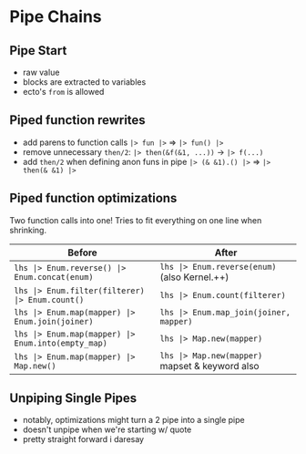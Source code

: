 # Pipe Chains

## Pipe Start

- raw value
- blocks are extracted to variables
- ecto's `from` is allowed

## Piped function rewrites

- add parens to function calls `|> fun |>` => `|> fun() |>`
- remove unnecessary `then/2`: `|> then(&f(&1, ...))` -> `|> f(...)`
- add `then/2` when defining anon funs in pipe `|> (& &1).() |>` => `|> then(& &1) |>`

## Piped function optimizations

Two function calls into one! Tries to fit everything on one line when shrinking.

| Before | After |
|--------|-------|
| `lhs \|> Enum.reverse() \|> Enum.concat(enum)` | `lhs \|> Enum.reverse(enum)` (also Kernel.++) |
| `lhs \|> Enum.filter(filterer) \|> Enum.count()` | `lhs \|> Enum.count(filterer)` |
| `lhs \|> Enum.map(mapper) \|> Enum.join(joiner)` | `lhs \|> Enum.map_join(joiner, mapper)` |
| `lhs \|> Enum.map(mapper) \|> Enum.into(empty_map)` | `lhs \|> Map.new(mapper)` |
| `lhs \|> Enum.map(mapper) \|> Map.new()` | `lhs \|> Map.new(mapper)` mapset & keyword also |

## Unpiping Single Pipes

- notably, optimizations might turn a 2 pipe into a single pipe
- doesn't unpipe when we're starting w/ quote
- pretty straight forward i daresay
